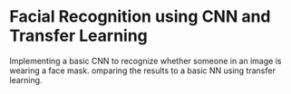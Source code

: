 # Facial Recognition using CNN and Transfer Learning
 Implementing a basic CNN to recognize whether someone in an image is wearing a face mask. omparing the results to a basic NN using transfer learning.
